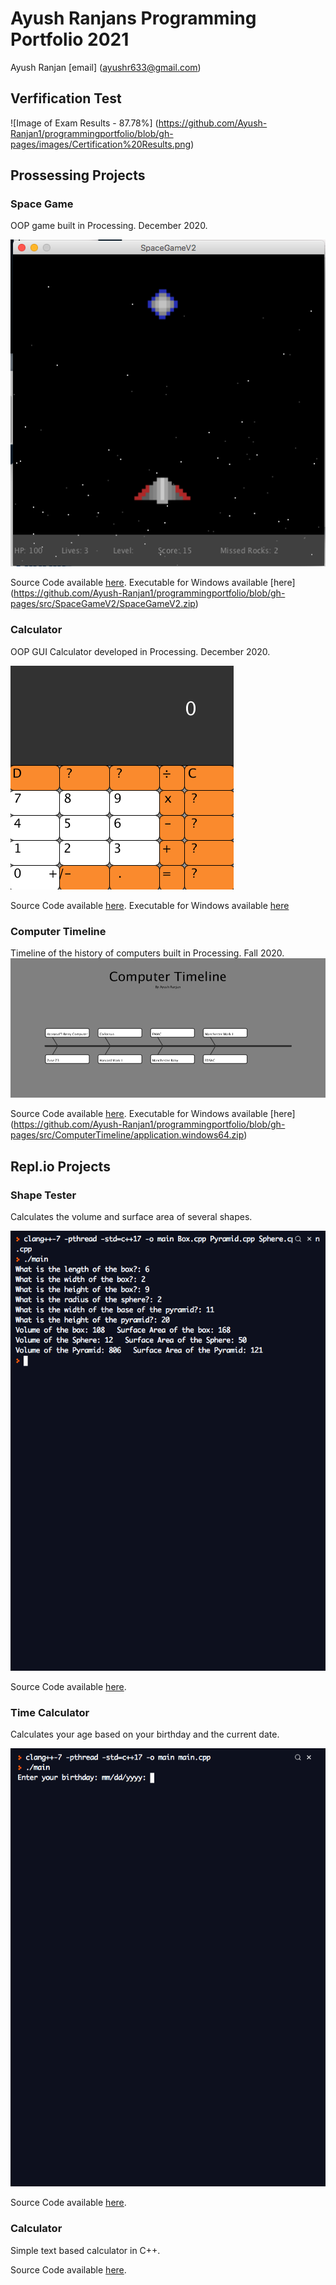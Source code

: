 # Ayush Ranjans Programming Portfolio 2021
Ayush Ranjan [email] (ayushr633@gmail.com)

## Verfification Test
![Image of Exam Results - 87.78%] (https://github.com/Ayush-Ranjan1/programmingportfolio/blob/gh-pages/images/Certification%20Results.png)

## Prossessing Projects

### Space Game
OOP game built in Processing. December 2020.

![Image of Spacegame](https://raw.githubusercontent.com/Ayush-Ranjan1/programmingportfolio/gh-pages/images/SpaceGame.png)

Source Code available [here](https://github.com/Ayush-Ranjan1/programmingportfolio/tree/gh-pages/src/SpaceGameV2). Executable for Windows available [here] (https://github.com/Ayush-Ranjan1/programmingportfolio/blob/gh-pages/src/SpaceGameV2/SpaceGameV2.zip)

### Calculator
OOP GUI Calculator developed in Processing. December 2020.

![Image of Calculator](https://raw.githubusercontent.com/Ayush-Ranjan1/programmingportfolio/gh-pages/images/calcimage.png)

Source Code available [here](https://github.com/Ayush-Ranjan1/programmingportfolio/tree/gh-pages/src/Calculator). Executable for Windows available [here](https://github.com/Ayush-Ranjan1/programmingportfolio/blob/gh-pages/src/Calculator/application.windows64.zip)

### Computer Timeline
Timeline of the history of computers built in Processing. Fall 2020.
![Image of Timeline](https://github.com/Ayush-Ranjan1/programmingportfolio/blob/gh-pages/images/computertimelineimage.png)

Source Code available [here](https://github.com/Ayush-Ranjan1/programmingportfolio/tree/gh-pages/src/ComputerTimeline). Executable for Windows available [here] (https://github.com/Ayush-Ranjan1/programmingportfolio/blob/gh-pages/src/ComputerTimeline/application.windows64.zip)

## Repl.io Projects

### Shape Tester
Calculates the volume and surface area of several shapes.

![Image of Shape Tester](https://github.com/Ayush-Ranjan1/programmingportfolio/blob/gh-pages/images/shapetesterimage.png)

Source Code available [here](https://github.com/Ayush-Ranjan1/programmingportfolio/blob/gh-pages/src/ShapeTester/ShapeTester(1).zip).

### Time Calculator
Calculates your age based on your birthday and the current date.

![Image of TIME](https://github.com/Ayush-Ranjan1/programmingportfolio/blob/gh-pages/images/timeimage.png)

Source Code available [here](https://github.com/Ayush-Ranjan1/programmingportfolio/blob/gh-pages/src/Time/TIME.zip).

### Calculator
Simple text based calculator in C++.

Source Code available [here](https://github.com/Ayush-Ranjan1/programmingportfolio/blob/gh-pages/src/main.cpp).
